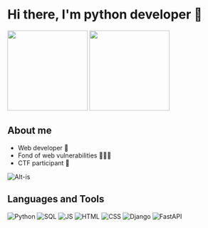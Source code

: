 # Hi there, I'm python developer 👋

<p> 
  <img height="180em" src="https://github-readme-stats.vercel.app/api?username=Flict-dev&show_icons=true&hide_border=true&include_all_commits=true&theme=nord" />
  <img height="180em" src="https://github-readme-stats.vercel.app/api/top-langs/?username=Flict-dev&show_icons=true&hide_border=true&layout=compact&langs_count=8&theme=nord"/> 
</p>

## About me
  - Web developer 🚀
  - Fond of web vulnerabilities 🕵🏻‍♂️
  - CTF participant 🚩

![Alt-is](https://thumbs.gfycat.com/RepentantIcyKinglet-size_restricted.gif)

## Languages and Tools
![Python](https://img.shields.io/badge/-Python-70a5fd)
![SQL](https://img.shields.io/badge/-SQL-70a5fd)
![JS](https://img.shields.io/badge/-JS-70a5fd)
![HTML](https://img.shields.io/badge/-HTML-70a5fd)
![CSS](https://img.shields.io/badge/-CSS-70a5fd)
![Django](https://img.shields.io/badge/-Django-70a5fd)
![FastAPI](https://img.shields.io/badge/-FastAPI-70a5fd)
